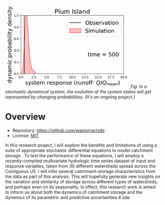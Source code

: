<p align="left">
  <a href="">
    <img alt="DAI-Lab" width=80% src="images/animated-dynamicprob_PlumIsland.gif" onerror="this.onerror=null;this.src='_static/dai-logo-white.png';"/>
  </a>
  <i>Fig:  In a stochastic dynamical system, the evolution of the system states will get represented by changing probabilities. (It's an ongoing project.)</a></i>
</p>


# Overview

* Repository: https://github.com/waniomar/sde
* License: [MIT](https://github.com/waniomar/sde/blob/main/LICENSE)

In this research project, I will explore the benefits and limitations of using a suite of appropriate stochastic
differential equations to model catchment storage . To test the performance of these equations,
I will employ a recently-compiled multivariate hydrologic time series dataset of input and response variables,
taken from 30 different watersheds spread across the Contiguous US. I will infer several catchment-storage
characteristics from the data as part of this analysis. This will hopefully generate new insights on the variation
and similarity of storage across different types of watersheds, and perhaps even on its seasonality. In effect,
this research work is aimed to inform us about both the dynamics of catchment storage and the dynamics of its
parametric and predictive uncertainties.# sde
